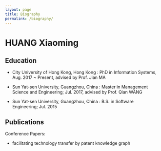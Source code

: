 ```yaml
---
layout: page
title: Biography
permalink: /biography/
---
```


HUANG Xiaoming
============


Education
---------

- City University of Hong Kong, Hong Kong
:   PhD in Information Systems, Aug. 2017 ~ Present, advised by Prof. Jian MA


- Sun Yat-sen University, Guangzhou, China
:   Master in Management Science and Engineering; Jul. 2017, advised by Prof. Qian WANG

- Sun Yat-sen University, Guangzhou, China
:   B.S. in Software Engineering; Jul. 2015

Publications
----------

Conference Papers:

- facilitating technology transfer by patent knowledge graph